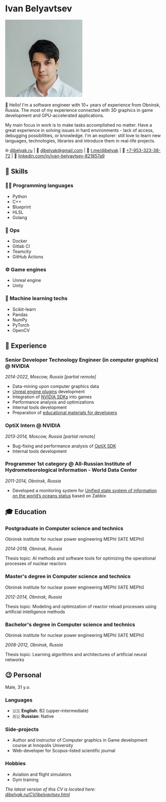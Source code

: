# Ivan Belyavtsev

![](img/ivan_belyavtsev.jpg)

👋 Hello! 
I'm a software engineer with 10+ years of experience from Obninsk, Russia.
The most of my experience connected with 3D graphics in game development and GPU-accelerated applications.

My main focus in work is to make tasks accomplished no matter.
Have a great experience in solving issues in hard environments - lack of access, debugging possibilities, or knowledge.
I'm an explorer: still love to learn new languages, technologies, libraries and introduce them in real-life projects.

🌐&nbsp;[djbelyak.ru](https://djbelyak.ru) |
📧&nbsp;[djbelyak@gmail.com](mailto:djbelyak@gmail.com) |
💬&nbsp;[t.me/djbelyak](https://t.me/djbelyak) |
📱&nbsp;[+7-953-323-38-72](tel:+79533233872) |
👔&nbsp;[linkedin.com/in/ivan-belyavtsev-821857a9](https://www.linkedin.com/in/ivan-belyavtsev-821857a9)


## 💪 Skills

<div class="flex flex-col md:flex-row">

<div class="w-full md:w-1/4">

### 👨‍💻️ Programming languages

- Python
- C++
- Blueprint
- HLSL
- Golang

</div>

<div class="w-full md:w-1/4">

### 👷 Ops

- Docker
- Gitlab CI
- Teamcity
- GitHub Actions

</div>

<div class="w-full md:w-1/4">

### ⚙ Game engines

- Unreal engine
- Unity

</div>

<div class="w-full md:w-1/4">

### 🤖 Machine learning techs

- Scikit-learn
- Pandas
- NumPy
- PyTorch
- OpenCV

</div>

</div>

## 💼 Experience

### Senior Developer Technology Engineer (in computer graphics) @ NVIDIA

_2014-2022, Moscow, Russia [partial remote]_

- Data-mining upon computer graphics data
- [Unreal engine plugins](https://developer.nvidia.com/game-engines/unreal-engine) development
- Integration of [NVIDIA SDKs](https://developer.nvidia.com/industries/game-development) into games
- Performance analysis and optimizations
- Internal tools development
- Preparation of [educational materials for developers](https://developer.nvidia.com/blog/advanced-api-performance-clears/)

### OptiX Intern @ NVIDIA

_2013-2014, Moscow, Russia [partial remote]_

- Bug-fixing and performance analysis of [OptiX SDK](https://developer.nvidia.com/rtx/ray-tracing/optix)
- Internal tools development

### Programmer 1st category @ All-Russian Institute of Hydrometeorological Information - World Data Center

_2011-2014, Obninsk, Russia_

- Developed a monitoring system for [Unified state system of information
on the world’s oceans status](http://portal.esimo.ru/portal)  based on Zabbix

## 🎓 Education

### Postgraduate in Computer science and technics

Obninsk institute for nuclear power engineering MEPhI (IATE MEPhI)

_2014-2018, Obninsk, Russia_

Thesis topic: AI methods and software tools for optimizing the operational processes of nuclear reactors

### Master's degree in Computer science and technics

Obninsk institute for nuclear power engineering MEPhI (IATE MEPhI)

_2012-2014, Obninsk, Russia_

Thesis topic: Modeling and optimization of reactor reload processes using artificial intelligence methods

### Bachelor's degree in Computer science and technics

Obninsk institute for nuclear power engineering MEPhI (IATE MEPhI)

_2008-2012, Obninsk, Russia_

Thesis topic: Learning algorithms and architectures of artificial neural networks 

## 😉 Personal

Male, 31 y.o.

### Languages

- 🇺🇸 **English**: B2 (upper-intermediate)
- 🇷🇺 **Russian:** Native

### Side-projects

- Author and instructor of Computer graphics in Game development course at Innopolis University
- Web-developer for Scopus-listed scientific journal

### Hobbies

- Aviation and flight simulators
- Gym training

_The latest version of this CV is located here: [djbelyak.ru/CV/ibelyavtsev.html](https://djbelyak.ru/CV/ibelyavtsev.html)_
<!---
--->
